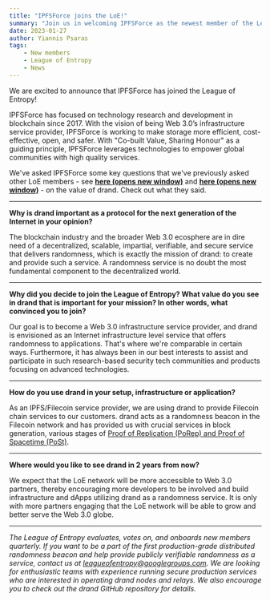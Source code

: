 ```yaml
---
title: "IPFSForce joins the LoE!"
summary: "Join us in welcoming IPFSForce as the newest member of the League of Entropy!"
date: 2023-01-27
author: Yiannis Psaras
tags: 
    - New members
    - League of Entropy
    - News
---
```


We are excited to announce that IPFSForce has joined the League of Entropy!

IPFSForce has focused on technology research and development in blockchain since 2017. With the vision of being Web 3.0’s infrastructure service provider, IPFSForce is working to make storage more efficient, cost-effective, open, and safer. With "Co-built Value, Sharing Honour" as a guiding principle, IPFSForce leverages technologies to empower global communities with high quality services.

We've asked IPFSForce some key questions that we've previously asked other LoE members - see **[here (opens new window)](https://drand.love/blog/2021/09/14/the-value-of-drand/)** and **[here (opens new window)](https://drand.love/blog/2021/10/28/the-value-of-drand-continued/)** - on the value of drand. Check out what they said.

---

**Why is drand important as a protocol for the next generation of the Internet in your opinion?**

The blockchain industry and the broader Web 3.0 ecosphere are in dire need of a decentralized, scalable, impartial, verifiable, and secure service that delivers randomness, which is exactly the mission of drand: to create and provide such a service. A randomness service is no doubt the most fundamental component to the decentralized world.

---

**Why did you decide to join the League of Entropy? What value do you see in drand that is important for your mission? In other words, what convinced you to join?**

Our goal is to become a Web 3.0 infrastructure service provider, and drand is envisioned as an Internet infrastructure level service that offers randomness to applications. That's where we're comparable in certain ways. Furthermore, it has always been in our best interests to assist and participate in such research-based security tech communities and products focusing on advanced technologies.

---

**How do you use drand in your setup, infrastructure or application?**

As an IPFS/Filecoin service provider, we are using drand to provide Filecoin chain services to our customers. drand acts as a randomness beacon in the Filecoin network and has provided us with crucial services in block generation, various stages of [Proof of Replication (PoRep) and Proof of Spacetime (PoSt)](https://spec.filecoin.io/#section-algorithms.pos).

---

**Where would you like to see drand in 2 years from now?**

We expect that the LoE network will be more accessible to Web 3.0 partners, thereby encouraging more developers to be involved and build infrastructure and dApps utilizing drand as a randomness service. It is only with more partners engaging that the LoE network will be able to grow and better serve the Web 3.0 globe.

---

_The League of Entropy evaluates, votes on, and onboards new members quarterly. If you want to be a part of the first production-grade distributed randomness beacon and help provide publicly verifiable randomness as a service, contact us at leagueofentropy@googlegroups.com. We are looking for enthusiastic teams with experience running secure production services who are interested in operating drand nodes and relays. We also encourage you to check out the drand GitHub repository for details._
